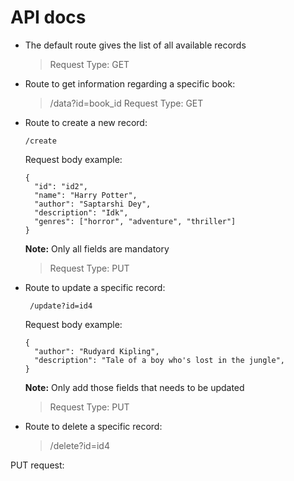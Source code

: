 # API docs
- The default route gives the list of all available records
  > Request Type: GET
- Route to get information regarding a specific book:

  > /data?id=book_id
  Request Type: GET
- Route to create a new record:

      /create
  Request body example:

      {
        "id": "id2",
        "name": "Harry Potter",
        "author": "Saptarshi Dey",
        "description": "Idk",
        "genres": ["horror", "adventure", "thriller"]
      }
  **Note:** Only all fields are mandatory
  > Request Type: PUT
- Route to update a specific record:

       /update?id=id4
  Request body example:
  
      {
        "author": "Rudyard Kipling",
        "description": "Tale of a boy who's lost in the jungle",
      }
  **Note:** Only add those fields that needs to be updated
  > Request Type: PUT

- Route to delete a specific record:
  > /delete?id=id4

PUT request:
